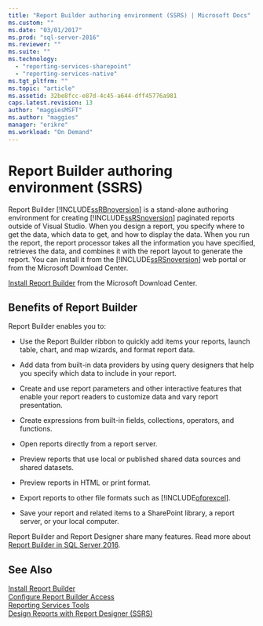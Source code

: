 ```yaml
---
title: "Report Builder authoring environment (SSRS) | Microsoft Docs"
ms.custom: ""
ms.date: "03/01/2017"
ms.prod: "sql-server-2016"
ms.reviewer: ""
ms.suite: ""
ms.technology: 
  - "reporting-services-sharepoint"
  - "reporting-services-native"
ms.tgt_pltfrm: ""
ms.topic: "article"
ms.assetid: 32be8fcc-e87d-4c45-a644-dff45776a981
caps.latest.revision: 13
author: "maggiesMSFT"
ms.author: "maggies"
manager: "erikre"
ms.workload: "On Demand"
---
```

# Report Builder authoring environment (SSRS)
  Report Builder [!INCLUDE[ssRBnoversion](../../includes/ssrbnoversion-md.md)] is a stand-alone authoring environment for creating [!INCLUDE[ssRSnoversion](../../includes/ssrsnoversion-md.md)] paginated reports outside of Visual Studio. When you design a report, you specify where to get the data, which data to get, and how to display the data. When you run the report, the report processor takes all the information you have specified, retrieves the data, and combines it with the report layout to generate the report. You can install it from the [!INCLUDE[ssRSnoversion](../../includes/ssrsnoversion-md.md)] web portal or from the Microsoft Download Center.  
  
 [Install Report Builder](../../reporting-services/install-windows/install-report-builder.md) from the Microsoft Download Center.  
  
## Benefits of Report Builder  
 Report Builder enables you to:  
  
-   Use the Report Builder ribbon to quickly add items your reports, launch table, chart, and map wizards, and format report data.  
  
-   Add data from built-in data providers by using query designers that help you specify which data to include in your report.  
  
-   Create and use report parameters and other interactive features that enable your report readers to customize data and vary report presentation.  
  
-   Create expressions from built-in fields, collections, operators, and functions.  
  
-   Open reports directly from a report server.  
  
-   Preview reports that use local or published shared data sources and shared datasets.  
  
-   Preview reports in HTML or print format.  
  
-   Export reports to other file formats such as [!INCLUDE[ofprexcel](../../includes/ofprexcel-md.md)].  
  
-   Save your report and related items to a SharePoint library, a report server, or your local computer.  
  
 Report Builder and Report Designer share many features. Read more about [Report Builder in SQL Server 2016](../../reporting-services/report-builder/report-builder-in-sql-server-2016.md).  
  
## See Also  
 [Install Report Builder](../../reporting-services/install-windows/install-report-builder.md)   
 [Configure Report Builder Access](../../reporting-services/report-server/configure-report-builder-access.md)   
 [Reporting Services Tools](../../reporting-services/tools/reporting-services-tools.md)   
 [Design Reports with Report Designer &#40;SSRS&#41;](../../reporting-services/tools/design-reporting-services-paginated-reports-with-report-designer-ssrs.md)  
  
  
